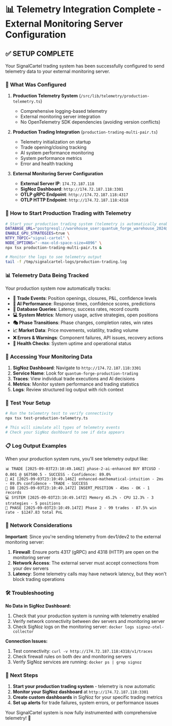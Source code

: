 # 📊 Telemetry Integration Complete - External Monitoring Server Configuration

## ✅ **SETUP COMPLETE**

Your SignalCartel trading system has been successfully configured to send telemetry data to your external monitoring server.

### 🎯 **What Was Configured**

1. **Production Telemetry System** (`/src/lib/telemetry/production-telemetry.ts`)
   - Comprehensive logging-based telemetry
   - External monitoring server integration
   - No OpenTelemetry SDK dependencies (avoiding version conflicts)

2. **Production Trading Integration** (`production-trading-multi-pair.ts`)
   - Telemetry initialization on startup
   - Trade opening/closing tracking
   - AI system performance monitoring  
   - System performance metrics
   - Error and health tracking

3. **External Monitoring Server Configuration**
   - **External Server IP**: `174.72.187.118`
   - **SigNoz Dashboard**: `http://174.72.187.118:3301`
   - **OTLP gRPC Endpoint**: `http://174.72.187.118:4317`
   - **OTLP HTTP Endpoint**: `http://174.72.187.118:4318`

### 🚀 **How to Start Production Trading with Telemetry**

```bash
# Start your production trading system (telemetry is automatically enabled)
DATABASE_URL="postgresql://warehouse_user:quantum_forge_warehouse_2024@localhost:5433/signalcartel?schema=public" \
ENABLE_GPU_STRATEGIES=true \
NTFY_TOPIC="signal-cartel" \
NODE_OPTIONS="--max-old-space-size=4096" \
npx tsx production-trading-multi-pair.ts &

# Monitor the logs to see telemetry output
tail -f /tmp/signalcartel-logs/production-trading.log
```

### 📊 **Telemetry Data Being Tracked**

Your production system now automatically tracks:

- **🎯 Trade Events**: Position openings, closures, P&L, confidence levels
- **🧠 AI Performance**: Response times, confidence scores, predictions
- **💾 Database Queries**: Latency, success rates, record counts  
- **💻 System Metrics**: Memory usage, active strategies, open positions
- **🎭 Phase Transitions**: Phase changes, completion rates, win rates
- **📈 Market Data**: Price movements, volatility, trading volume
- **❌ Errors & Warnings**: Component failures, API issues, recovery actions
- **💚 Health Checks**: System uptime and operational status

### 🔗 **Accessing Your Monitoring Data**

1. **SigNoz Dashboard**: Navigate to `http://174.72.187.118:3301`
2. **Service Name**: Look for `quantum-forge-production-trading`
3. **Traces**: View individual trade executions and AI decisions
4. **Metrics**: Monitor system performance and trading statistics
5. **Logs**: Review structured log output with rich context

### 🧪 **Test Your Setup**

```bash
# Run the telemetry test to verify connectivity
npx tsx test-production-telemetry.ts

# This will simulate all types of telemetry events
# Check your SigNoz dashboard to see if data appears
```

### 📋 **Log Output Examples**

When your production system runs, you'll see telemetry output like:

```
📊 TRADE [2025-09-03T23:10:49.146Z] phase-2-ai-enhanced BUY BTCUSD - 0.001 @ $67500.5 - SUCCESS - Confidence: 89.0%
🧠 AI [2025-09-03T23:10:49.146Z] enhanced-mathematical-intuition - 2ms - 89.0% confidence - TRADE - SUCCESS  
💾 DB [2025-09-03T23:10:49.147Z] INSERT_POSITION - 45ms - OK - 1 records
💻 SYSTEM [2025-09-03T23:10:49.147Z] Memory 45.2% - CPU 12.3% - 3 strategies - 5 positions
🎯 PHASE [2025-09-03T23:10:49.147Z] Phase 2 - 99 trades - 87.5% win rate - $1247.83 total PnL
```

### 🔧 **Network Considerations**

**Important**: Since you're sending telemetry from dev1/dev2 to the external monitoring server:

1. **Firewall**: Ensure ports 4317 (gRPC) and 4318 (HTTP) are open on the monitoring server
2. **Network Access**: The external server must accept connections from your dev servers
3. **Latency**: Some telemetry calls may have network latency, but they won't block trading operations

### 🛠 **Troubleshooting**

**No Data in SigNoz Dashboard:**
1. Check that your production system is running with telemetry enabled
2. Verify network connectivity between dev servers and monitoring server
3. Check SigNoz logs on the monitoring server: `docker logs signoz-otel-collector`

**Connection Issues:**
1. Test connectivity: `curl -v http://174.72.187.118:4318/v1/traces`
2. Check firewall rules on both dev and monitoring servers
3. Verify SigNoz services are running: `docker ps | grep signoz`

### 🎉 **Next Steps**

1. **Start your production trading system** - telemetry is now automatic
2. **Monitor your SigNoz dashboard** at `http://174.72.187.118:3301`
3. **Create custom dashboards** in SigNoz for your specific trading metrics
4. **Set up alerts** for trade failures, system errors, or performance issues

Your SignalCartel system is now fully instrumented with comprehensive telemetry! 🚀
